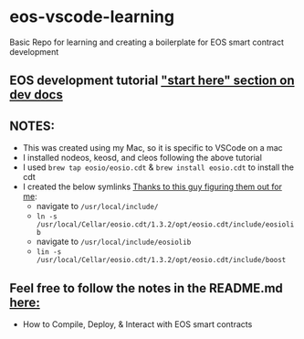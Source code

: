 # eos-vscode-learning
Basic Repo for learning and creating a boilerplate for EOS smart contract development

## EOS development tutorial ["start here" section on dev docs](https://developers.eos.io/eosio-home/docs)

## NOTES:
* This was created using my Mac, so it is specific to VSCode on a mac
* I installed nodeos, keosd, and cleos following the above tutorial
* I used `brew tap eosio/eosio.cdt` & `brew install eosio.cdt` to install the cdt
* I created the below symlinks [Thanks to this guy figuring them out for me](https://github.com/TovarishFin/eos-vscode-smart-contract-boilerplate):
  * navigate to `/usr/local/include/`
  * `ln -s /usr/local/Cellar/eosio.cdt/1.3.2/opt/eosio.cdt/include/eosiolib`
  * navigate to `/usr/local/include/eosiolib`
  * `lin -s /usr/local/Cellar/eosio.cdt/1.3.2/opt/eosio.cdt/include/boost`

## Feel free to follow the notes in the README.md [here:](https://github.com/TovarishFin/eos-vscode-smart-contract-boilerplate)
 * How to Compile, Deploy, & Interact with EOS smart contracts

